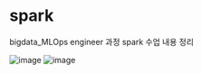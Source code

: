 # spark

bigdata_MLOps engineer 과정 spark 수업 내용 정리


![image](https://github.com/doxgxxn/spark/assets/135602281/1f867524-cfd1-42a3-9510-6e0ffbacfee7)
![image](https://github.com/doxgxxn/spark/assets/135602281/8561171c-d208-46c4-b025-60b8cf3a766f)
